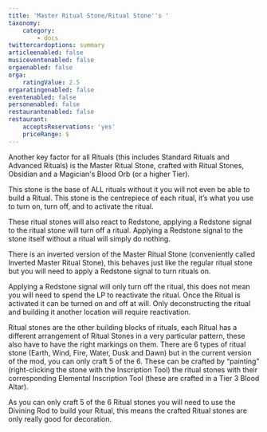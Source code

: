 ```yaml
---
title: 'Master Ritual Stone/Ritual Stone''s '
taxonomy:
    category:
        - docs
twittercardoptions: summary
articleenabled: false
musiceventenabled: false
orgaenabled: false
orga:
    ratingValue: 2.5
orgaratingenabled: false
eventenabled: false
personenabled: false
restaurantenabled: false
restaurant:
    acceptsReservations: 'yes'
    priceRange: $
---
```


Another key factor for all Rituals (this includes Standard Rituals and Advanced Rituals) is the Master Ritual Stone, crafted with Ritual Stones, Obsidian and a Magician's Blood Orb (or a higher Tier).

This stone is the base of ALL rituals without it you will not even be able to build a Ritual. This stone is the centrepiece of each ritual, it’s what you use to turn on, turn off, and to activate the ritual.

These ritual stones will also react to Redstone, applying a Redstone signal to the ritual stone will turn off a ritual. Applying a Redstone signal to the stone itself without a ritual will simply do nothing.

There is an inverted version of the Master Ritual Stone (conveniently called Inverted Master Ritual Stone), this behaves just like the regular ritual stone but you will need to apply a Redstone signal to turn rituals on.

Applying a Redstone signal will only turn off the ritual, this does not mean you will need to spend the LP to reactivate the ritual. Once the Ritual is activated it can be turned on and off at will. Only deconstructing the ritual and building it another location will require reactivation.

Ritual stones are the other building blocks of rituals, each Ritual has a different arrangement of Ritual Stones in a very particular pattern, these also have to have the right markings on them. There are 6 types of ritual stone (Earth, Wind, Fire, Water, Dusk and Dawn) but in the current version of the mod, you can only craft 5 of the 6. These can be crafted by “painting” (right-clicking the stone with the Inscription Tool) the ritual stones with their corresponding Elemental Inscription Tool (these are crafted in a Tier 3 Blood Altar).

As you can only craft 5 of the 6 Ritual stones you will need to use the Divining Rod to build your Ritual, this means the crafted Ritual stones are only really good for decoration.
